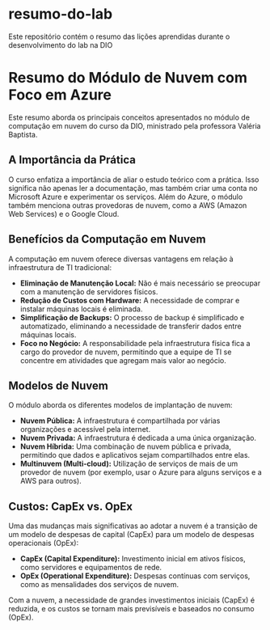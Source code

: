 # resumo-do-lab
Este repositório contém o resumo das lições aprendidas durante o desenvolvimento do lab na DIO
# Resumo do Módulo de Nuvem com Foco em Azure

Este resumo aborda os principais conceitos apresentados no módulo de computação em nuvem do curso da DIO, ministrado pela professora Valéria Baptista.

## A Importância da Prática

O curso enfatiza a importância de aliar o estudo teórico com a prática. Isso significa não apenas ler a documentação, mas também criar uma conta no Microsoft Azure e experimentar os serviços. Além do Azure, o módulo também menciona outras provedoras de nuvem, como a AWS (Amazon Web Services) e o Google Cloud.

## Benefícios da Computação em Nuvem

A computação em nuvem oferece diversas vantagens em relação à infraestrutura de TI tradicional:

* **Eliminação de Manutenção Local:** Não é mais necessário se preocupar com a manutenção de servidores físicos.
* **Redução de Custos com Hardware:** A necessidade de comprar e instalar máquinas locais é eliminada.
* **Simplificação de Backups:** O processo de backup é simplificado e automatizado, eliminando a necessidade de transferir dados entre máquinas locais.
* **Foco no Negócio:** A responsabilidade pela infraestrutura física fica a cargo do provedor de nuvem, permitindo que a equipe de TI se concentre em atividades que agregam mais valor ao negócio.

## Modelos de Nuvem

O módulo aborda os diferentes modelos de implantação de nuvem:

* **Nuvem Pública:** A infraestrutura é compartilhada por várias organizações e acessível pela internet.
* **Nuvem Privada:** A infraestrutura é dedicada a uma única organização.
* **Nuvem Híbrida:** Uma combinação de nuvem pública e privada, permitindo que dados e aplicativos sejam compartilhados entre elas.
* **Multinuvem (Multi-cloud):** Utilização de serviços de mais de um provedor de nuvem (por exemplo, usar o Azure para alguns serviços e a AWS para outros).

## Custos: CapEx vs. OpEx

Uma das mudanças mais significativas ao adotar a nuvem é a transição de um modelo de despesas de capital (CapEx) para um modelo de despesas operacionais (OpEx):

* **CapEx (Capital Expenditure):** Investimento inicial em ativos físicos, como servidores e equipamentos de rede.
* **OpEx (Operational Expenditure):** Despesas contínuas com serviços, como as mensalidades dos serviços de nuvem.

Com a nuvem, a necessidade de grandes investimentos iniciais (CapEx) é reduzida, e os custos se tornam mais previsíveis e baseados no consumo (OpEx).
